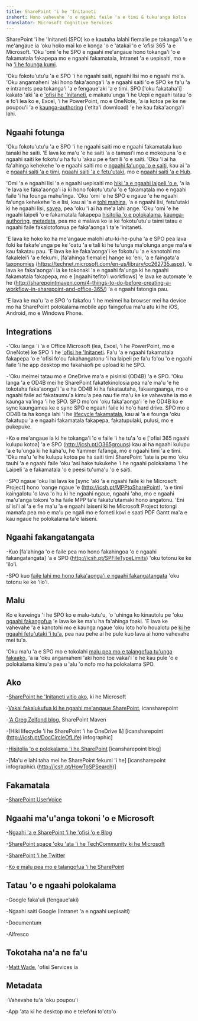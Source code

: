 ```yaml
---
title: SharePoint 'i he 'Initaneti
inshort: Hono vahevahe 'o e ngaahi faile 'a e timi & tuku'anga koloa
translator: Microsoft Cognitive Services
---
```



SharePoint 'i he 'Initaneti (SPO) ko e kautaha lalahi fiemalie pe tokanga'i 'o e me'angaue ia 'oku hoko mai ko e konga 'o e 'atakai 'o e 'ofisi 365 'a e Microsoft. 'Oku 'omi 'e he SPO e ngaahi me'angaue hono tokanga'i 'o e fakamatala fakapepa mo e ngaahi fakamatala, Intranet 'a e uepisaiti, mo e ha ['i he founga kumi](http://icsh.pt/HowToSPSearch).

'Oku fokotu'utu'u 'a e SPO 'i he ngaahi saiti, ngaahi lisi mo e ngaahi me'a. 'Oku angamaheni 'aki hono faka'aonga'i 'a e ngaahi saiti 'o e SPO ke fa'u 'a e intranets pea tokanga'i 'a e fengaue'aki 'a e timi. SPO ['oku fakataha'i] kakato 'aki 'a e ['ofisi he 'Initaneti](https://technet.microsoft.com/en-us/library/word-online-service-description.aspx), e makatu'unga 'i he Uepi e ngaahi tatau 'o e fo'i lea ko e, Excel, 'i he PowerPoint, mo e OneNote, 'a ia kotoa pe ke ne poupou'i 'a e [kaunga-authoring](http://icsh.pt/CoAuthoring) ('etita'i download) 'e he kau faka'aonga'i lahi.

Ngaahi fotunga
---------

'Oku fokotu'utu'u 'a e SPO 'i he ngaahi saiti mo e ngaahi fakamatala kuo tanaki he saiti. 'E lava ke ma'u 'e he saiti 'a e tamasi'i mo e mokopuna 'o e ngaahi saiti ke fokotu'u ha fu'u 'akau pe e famili 'o e saiti. 'Oku 'i ai ha fa'ahinga kehekehe 'o e ngaahi saiti mo e [ngaahi fa'unga 'o e saiti](https://support.office.com/en-us/article/Using-templates-to-create-different-kinds-of-SharePoint-sites-449eccec-ff99-4cf3-b62e-dcfee37e8da4), kau ai 'a e [ngaahi saiti 'a e timi](https://support.office.com/en-us/article/what-is-a-sharepoint-team-site-75545757-36c3-46a7-beed-0aaa74f0401e), [ngaahi saiti 'a e fetu'utaki](https://support.office.com/en-us/article/what-is-a-sharepoint-communication-site-94a33429-e580-45c3-a090-5512a8070732), mo e [ngaahi saiti 'a e Hub](https://docs.microsoft.com/en-us/sharepoint/dev/features/hub-site/hub-site-overview).

'Omi 'a e ngaahi lisi 'a e ngaahi uepisaiti mo [hiki 'a e ngaahi laipeli 'o e](http://icsh.pt/SPDocLibs), 'a ia 'e lava ke faka'aonga'i ia ki hono fokotu'utu'u 'o e fakamatala mo e ngaahi faile 'i ha founga mahu'inga. 'Oku 'omi 'e he SPO e ngaue 'e he ngaahi fa'unga kehekehe 'o e lisi, kau ai 'a e [tohi mahina](https//icsh.pt/SPCalendars), 'a e ngaahi lisi, fetu'utaki ki he ngaahi lisi, [savea](http://icsh.pt/SPSurveyIntro), pea 'oku 'i ai ha me'a lahi ange. 'Oku 'omi 'e he ngaahi laipeli 'o e fakamatala fakapepa [hisitolia 'o e polokalama](http://icsh.pt/VersionHistory), [kaunga-authoring](http://icsh.pt/CoAuthoring), [metadata](http://icsh.pt/MetadataGuide), pea mo e malava ko ia ke fokotu'utu'u taimi tatau e ngaahi faile fakalotofonua pe faka'aonga'i ta'e 'initaneti.

'E lava ke hoko ko ha me'angaue malohi atu-ki-he-puha 'a e SPO pea lava foki ke fakafe'unga pe ke 'oatu 'a e tali ki he tu'unga ma'olunga ange ma'a e kau fakatau pau. 'E lava ke ke faka'aonga'i ke fokotu'u 'a e kanotohi mo fakalelei'i 'a e fekumi, [fa'ahinga fiemalie] hange ko 'eni, 'a e faingata'a [taxonomies](http://sharepointmaven.com/2-ways-to-design-sharepoint-taxonomy-for-an-organization/) (https://technet.microsoft.com/en-us/library/cc262735.aspx), 'e lava ke faka'aonga'i ia ke tokonaki 'a e ngaahi fa'unga ki he ngaahi fakamatala fakapepa, mo e [ngaahi tefito'i workflows] 'e lava ke automate 'e he (http://sharepointmaven.com/4-things-to-do-before-creating-a-workflow-in-sharepoint-and-office-365/) 'a e ngaahi fatongia pau.

'E lava ke ma'u 'a e SPO 'o fakafou 'i he meimei ha browser mei ha device mo ha SharePoint polokalama mobile app faingofua ma'u atu ki he iOS, Android, mo e Windows Phone.

Integrations
---------

-'Oku langa 'i 'a e Office Microsoft (lea, Excel, 'i he PowerPoint, mo e OneNote) ke SPO 'i he ['ofisi he 'Initaneti](https://technet.microsoft.com/en-us/library/word-online-service-description.aspx). Fa'u 'a e ngaahi fakamatala fakapepa 'o e 'ofisi fo'ou fakahangatonu 'i ha laipeli pe fa'u fo'ou 'o e ngaahi faile 'i he app desktop mo fakahaofi pe upload ki he SPO.

-'Oku meimei tatau mo e OneDrive ma'a e pisinisi (OD4B) 'a e SPO. 'Oku langa 'a e OD4B mei he SharePoint fakatekinolosia pea na'e ma'u 'e he tokotaha faka'aonga'i 'a e ha OD4B ki ha fakatautaha, fakaangaanga, mo e ngaahi faile ad fakataumu'a kimu'a pea nau fie ma'u ke ke vahevahe ia mo e kaunga va'inga 'i he SPO. SPO mo'oni 'oku faka'aonga'i 'e he OD4B ko e sync kaungamea ke e sync SPO e ngaahi faile ki ho'o hard drive. SPO mo e OD4B ta ha konga lahi 'i he [lifecycle fakamatala](http://icsh.pt/DocCircleOfLife), kau ai 'a e founga 'oku fakatupu 'a e ngaahi fakamatala fakapepa, fakatupulaki, pulusi, mo e pukepuke.

-Ko e me'angaue ia ki he tokanga'i 'o e faile 'i he tu'a 'o e ['ofisi 365 ngaahi kulupu kotoa] 'a e SPO (http://icsh.pt/O365groups) kau ai ha ngaahi kulupu 'a e tu'unga ki he kaha'u, he Yammer fafanga, mo e ngaahi timi 'a e timi. 'Oku ma'u 'e he kulupu kotoa pe ha saiti timi SharePoint 'iate ia pe mo 'oku tauhi 'a e ngaahi faile 'oku 'asi hake tukukehe 'i he ngaahi polokalama 'i he Laipeli 'a e fakamatala 'o e peesi tu'uma'u 'o e saiti.

-SPO ngaue 'oku lisi lava ke [sync 'aki 'a e ngaahi faile ki he Microsoft Project] hono 'oange ngaue 'e (http://icsh.pt/MPPtoSharePoint), 'a e timi kaingalotu 'o lava 'o hu ki he ngaahi ngaue, ngaahi 'aho, mo e ngaahi ma'u'anga tokoni 'o ha faile MPP ta'e fakatu'utamaki hono angatonu. 'Eni si'isi'i ai 'a e fie ma'u 'a e ngaahi laiseni ki he Microsoft Project totongi mamafa pea mo e ma'u pe ngali mo e fometi kovi e saati PDF Gantt ma'a e kau ngaue he polokalama ta'e laiseni.

Ngaahi fakangatangata
---------

-Kuo [fa'ahinga 'o e faile pea mo hono fakahingoa 'o e ngaahi fakangatangata] 'a e SPO (http://icsh.pt/SPFileTypeLimits) 'oku totonu ke ke 'ilo'i.

-SPO kuo [faile lahi mo hono faka'aonga'i e ngaahi fakangatangata](http://icsh.pt/SPUseLimits) 'oku totonu ke ke 'ilo'i.

Malu
---------

Ko e kaveinga 'i he SPO ko e malu-tutu'u, 'o 'uhinga ko kinautolu pe 'oku [ngaahi fakangofua](http://icsh.pt/PermissionsInSP) 'e lava ke ke ma'u ha fa'ahinga foaki. 'E lava ke vahevahe 'a e kanotohi mo e kaunga ngaue 'oku loto ho'o houalotu pe [ki he ngaahi fetu'utaki 'i tu'a](http://icsh.pt/ExternalSharing), pea nau pehe ai he pule kuo lava ai hono vahevahe mei tu'a.

'Oku ma'u 'a e SPO mo e tokolahi [malu pea mo e talangofua tu'unga fakaako](https://blogs.technet.microsoft.com/wbaer/2017/03/13/security-and-compliance-in-sharepoint-online-and-onedrive-for-business/), 'a ia 'oku angamaheni 'aki hono toe vakai'i 'e he kau pule 'o e polokalama kimu'a pea u 'alu 'o nofo mo ha polokalama SPO.

Ako
---------

-[SharePoint he 'Initaneti vitio ako](https://support.office.com/en-us/article/SharePoint-Online-video-training-cb8ef501-84db-4427-ac77-ec2009fb8e23?ui=en-US&rs=en-US&ad=US), ki he Microsoft

-[Vakai fakalukufua ki he ngaahi me'angaue SharePoint](http://icansharepoint.com/tools), icansharepoint

-['A Greg Zelfond blog](http://sharepointmaven.com/blog-sharepoint-best-practices/), SharePoint Maven

-[Hiki lifecycle 'i he SharePoint 'i he OneDrive &] \[icansharepoint (http://icsh.pt/DocCircleOfLife)
    infographic\]

-[Hisitolia 'o e polokalama 'i he SharePoint](http://icsh.pt/VersionHistory)
    \[icansharepoint blog\]

-[Ma'u e lahi taha mei he SharePoint
    fekumi 'i he] \[icansharepoint infographic\ (http://icsh.pt/HowToSPSearch)]

Fakamatala
---------

-[SharePoint UserVoice](https://sharepoint.uservoice.com/)

Ngaahi ma'u'anga tokoni 'o e Microsoft
---------

-[Ngaahi 'a e SharePoint 'i he 'ofisi 'o e Blog](https://blogs.office.com/en-us/sharepoint/)

-[SharePoint space 'oku 'ata 'i he TechCommunity ki he Microsoft](https://techcommunity.microsoft.com/t5/SharePoint/bd-p/SharePoint_General)

-[SharePoint 'i he Twitter](https://twitter.com/sharepoint)

-[Ko e malu pea mo e talangofua 'i he SharePoint](https://blogs.technet.microsoft.com/wbaer/2017/03/13/security-and-compliance-in-sharepoint-online-and-onedrive-for-business/)


Tatau 'o e ngaahi polokalama
--------------------

-Google faka'uli (fengaue'aki)

-Ngaahi saiti Google (Intranet 'a e ngaahi uepisaiti)

-Documentum

-Alfresco

Tokotaha na'a ne fa'u
---------

-[Matt Wade](https://www.linkedin.com/in/thatmattwade/), 'ofisi Services ia

Metadata
--------

-Vahevahe tu'a 'oku poupou'i

-App 'ata ki he desktop mo e telefoni to'oto'o

